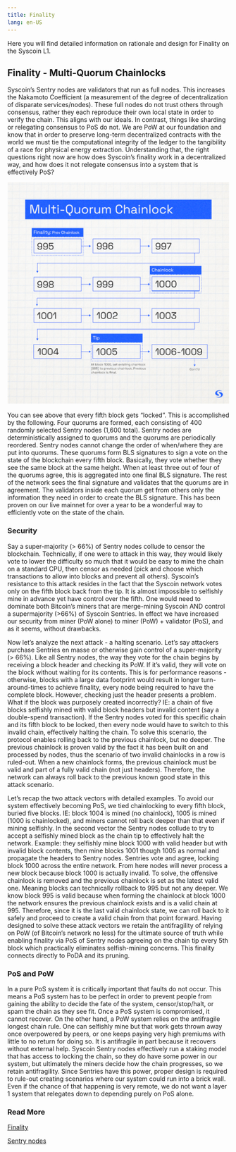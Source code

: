 ```yaml
---
title: Finality 
lang: en-US
---
```


Here you will find detailed information on rationale and design for Finality on the Syscoin L1.

## Finality - Multi-Quorum Chainlocks

Syscoin’s Sentry nodes are validators that run as full nodes. This increases the Nakamoto Coefficient (a measurement of the degree of decentralization of disparate services/nodes). These full nodes do not trust others through consensus, rather they each reproduce their own local state in order to verify the chain. This aligns with our ideals. In contrast, things like sharding or relegating consensus to PoS do not. We are PoW at our foundation and know that in order to preserve long-term decentralized contracts with the world we must tie the computational integrity of the ledger to the tangibility of a race for physical energy extraction. Understanding that, the right questions right now are how does Syscoin’s finality work in a decentralized way, and how does it not relegate consensus into a system that is effectively PoS?

<div align="center">
<img width="800" src="../../assets/docs/sys/diagramChainlocks.png">
</div>

You can see above that every fifth block gets “locked”. This is accomplished by the following. Four quorums are formed, each consisting of 400 randomly selected Sentry nodes (1,600 total). Sentry nodes are deterministically assigned to quorums and the quorums are periodically reordered. Sentry nodes cannot change the order of when/where they are put into quorums. These quorums form BLS signatures to sign a vote on the state of the blockchain every fifth block. Basically, they vote whether they see the same block at the same height. When at least three out of four of the quorums agree, this is aggregated into one final BLS signature. The rest of the network sees the final signature and validates that the quorums are in agreement. The validators inside each quorum get from others only the information they need in order to create the BLS signature. This has been proven on our live mainnet for over a year to be a wonderful way to efficiently vote on the state of the chain. 

### Security

Say a super-majority (> 66%) of Sentry nodes collude to censor the blockchain. Technically, if one were to attack in this way, they would likely vote to lower the difficulty so much that it would be easy to mine the chain on a standard CPU, then censor as needed (pick and choose which transactions to allow into blocks and prevent all others). Syscoin’s resistance to this attack resides in the fact that the Syscoin network votes only on the fifth block back from the tip. It is almost impossible to selfishly mine in advance yet have control over the fifth. One would need to dominate both Bitcoin’s miners that are merge-mining Syscoin AND control a supermajority (>66%) of Syscoin Sentries. In effect we have increased our security from miner (PoW alone) to miner (PoW) + validator (PoS), and as it seems, without drawbacks.

Now let’s analyze the next attack - a halting scenario. Let’s say attackers purchase Sentries en masse or otherwise gain control of a super-majority (> 66%). Like all Sentry nodes, the way they vote for the chain begins by receiving a block header and checking its PoW. If it’s valid, they will vote on the block without waiting for its contents. This is for performance reasons - otherwise, blocks with a large data footprint would result in longer turn-around-times to achieve finality, every node being required to have the complete block. However, checking just the header presents a problem. What if the block was purposely created incorrectly? IE: a chain of five blocks selfishly mined with valid block headers but invalid content (say a double-spend transaction). If the Sentry nodes voted for this specific chain and its fifth block to be locked, then every node would have to switch to this invalid chain, effectively halting the chain. To solve this scenario, the protocol enables rolling back to the previous chainlock, but no deeper. The previous chainlock is proven valid by the fact it has been built on and processed by nodes, thus the scenario of two invalid chainlocks in a row is ruled-out. When a new chainlock forms, the previous chainlock must be valid and part of a fully valid chain (not just headers). Therefore, the network can always roll back to the previous known good state in this attack scenario.

Let’s recap the two attack vectors with detailed examples. To avoid our system effectively becoming PoS, we tied chainlocking to every fifth block, buried five blocks. IE: block 1004 is mined (no chainlock), 1005 is mined (1000 is chainlocked), and miners cannot roll back deeper than that even if mining selfishly. In the second vector the Sentry nodes collude to try to accept a selfishly mined block as the chain tip to effectively halt the network. Example: they selfishly mine block 1000 with valid header but with invalid block contents, then mine blocks 1001 though 1005 as normal and propagate the headers to Sentry nodes. Sentries vote and agree, locking block 1000 across the entire network. From here nodes will never process a new block because block 1000 is actually invalid. To solve, the offensive chainlock is removed and the previous chainlock is set as the latest valid one. Meaning blocks can technically rollback to 995 but not any deeper. We know block 995 is valid because when forming the chainlock at block 1000 the network ensures the previous chainlock exists and is a valid chain at 995. Therefore, since it is the last valid chainlock state, we can roll back to it safely and proceed to create a valid chain from that point forward. Having designed to solve these attack vectors we retain the antifragility of relying on PoW (of Bitcoin’s network no less) for the ultimate source of truth while enabling finality via PoS of Sentry nodes agreeing on the chain tip every 5th block which practically eliminates selfish-mining concerns. This finality connects directly to PoDA and its pruning.

### PoS and PoW

In a pure PoS system it is critically important that faults do not occur. This means a PoS system has to be perfect in order to prevent people from gaining the ability to decide the fate of the system, censor/stop/halt, or spam the chain as they see fit. Once a PoS system is compromised, it cannot recover. On the other hand, a PoW system relies on the antifragile longest chain rule. One can selfishly mine but that work gets thrown away once overpowered by peers, or one keeps paying very high premiums with little to no return for doing so. It is antifragile in part because it recovers without external help. Syscoin Sentry nodes effectively run a staking model that has access to locking the chain, so they do have some power in our system, but ultimately the miners decide how the chain progresses, so we retain antifragility. Since Sentries have this power, proper design is required to rule-out creating scenarios where our system could run into a brick wall. Even if the chance of that happening is very remote, we do not want a layer 1 system that relegates down to depending purely on PoS alone.

### Read More

[Finality](https://docs.syscoin.org/docs/tech/finality) 

[Sentry nodes](https://docs.syscoin.org/docs/tech/sentrynodes)
